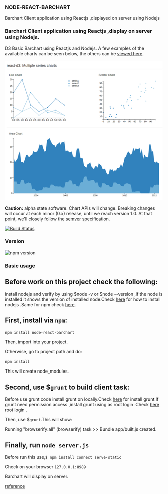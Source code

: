 ### NODE-REACT-BARCHART

Barchart Client application using Reactjs ,displayed on server using Nodejs

### Barchart Client application using Reactjs ,display on server using Nodejs.

D3 Basic Barchart using Reactjs and Nodejs. A few examples of the available charts can be seen below, the others can be [viewed here](https://reactiva.github.io/react-d3-website/).

![react-d3 chart images](https://raw.githubusercontent.com/esbullington/react-d3-website/gh-pages/img/multiseries.png)

**Caution:**  alpha state software. Chart APIs will change. Breaking changes will occur at each minor (0.x) release, until we reach version 1.0.  At that point, we'll closely follow the [semver](http://semver.org/) specification.

[![Build Status](https://travis-ci.org/esbullington/react-d3.svg?branch=master)](http://blog.scottlogic.com/2015/09/03/d3-without-d3.html)

### Version
![npm version](https://badge.fury.io/js/npm.svg)


### Basic usage

## Before work on this project check the following:
  install nodejs and verify by using $node -v or $node --version ,if the node is installed it shows the version of installed node.Check [here](https://nodejs.org/en/download/package-manager) for how to install nodejs .Same for npm check [here](https://docs.npmjs.com/cli/install).
    

## First, install via `npm`:

  `npm install node-react-barchart`

   Then, import into your project.
  
   Otherwise, go to project path and do:
 
   `npm install`
 
  This will create node_modules.
  
## Second, use $`grunt` to build client task:

  Before use grunt code install grunt on locally.Check [here](http://gruntjs.com/getting-started) for install grunt.If grunt need permission access ,install grunt using as root login .Check [here](http://askubuntu.com/questions/91598/how-do-i-login-as-root) root login .

  Then, use $`grunt`.This will show:
  
   Running "browserify:all" (browserify) task
    >> Bundle app/built.js created.
    
## Finally, run `node server.js`

  Before run this use,`$ npm install connect serve-static`
    
  
    
Check on your browser `127.0.0.1:8989`
    
  Barchart will display on server.
     
  [reference](http://blog.scottlogic.com/2015/09/03/d3-without-d3.html)
